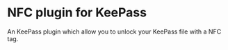 # NFC plugin for KeePass
An KeePass plugin which allow you to unlock your KeePass file with a NFC tag.
